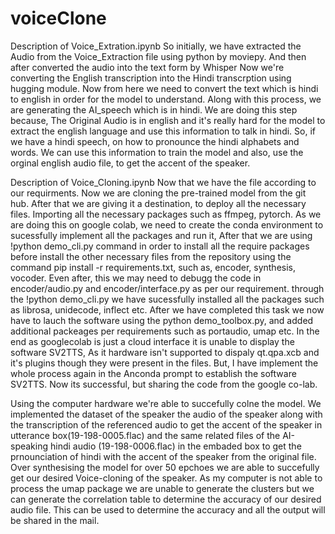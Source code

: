 # voiceClone
Description of Voice_Extration.ipynb
So initially, we have extracted the Audio from the Voice_Extraction file using python by moviepy. And then after converted the audio into the text form by Whisper
Now we're converting the English transcription into the Hindi transcrption using hugging module. 
Now from here we need to convert the text which is hindi to english in order for the model to understand.
Along with this process, we are generating the AI_speech which is in hindi. We are doing this step because, The Original Audio is in english and it's really hard for the model to extract the english language and use this information to talk in hindi. So, if we have a hindi speech, on how to pronounce the hindi alphabets and words. We can use this information to train the model and also, use the orginal english audio file, to get the accent of the speaker. 

Description of Voice_Cloning.ipynb
Now that we have the file according to our requirments. Now we are cloning the pre-trained model from the git hub.
After that we are giving it a destination, to deploy all the necessary files. 
Importing all the necessary packages such as ffmpeg, pytorch.
As we are doing this on google colab, we need to create the conda environment to sucessfully implement all the packages and run it, After that we are using !python demo_cli.py command in order to install all the require packages before install the other necessary files from the repository using the command pip install -r requirements.txt, such as, encoder, synthesis, vocoder.
Even after, this we may need to debugg the code in encoder/audio.py and encoder/interface.py as per our requirement. 
through the !python demo_cli.py we have sucessfully installed all the packages such as librosa, unidecode, inflect etc.
After we have completed this task we now have to lauch the software using the python demo_toolbox.py, and added additional packeages per requirements such as portaudio, umap etc. 
In the end as googlecolab is just a cloud interface it is unable to display the software SV2TTS, As it hardware isn't supported to dispaly qt.qpa.xcb and it's plugins though they were present in the files.
But, I have implement the whole process again in the Anconda prompt to establish the software SV2TTS. Now its successful, but sharing the code from the google co-lab.

Using the computer hardware we're able to succefully colne the model. We implemented the dataset of the speaker the audio of the speaker along with the transcription of the referenced audio to get the accent of the speaker in utterance box(19-198-0005.flac) and the same related files of the AI-speaking hindi audio (19-198-0006.flac) in the embaded box to get the prnounciation of hindi with the accent of the speaker from the original file.
Over synthesising the model for over 50 epchoes we are able to succefully get our desired Voice-cloning of the speaker. 
As my computer is not able to process the umap package we are unable to generate the clusters but we can generate the correlation table to determine the accuracy of our desired audio file. This can be used to determine the accuracy and all the output will be shared in the mail. 

